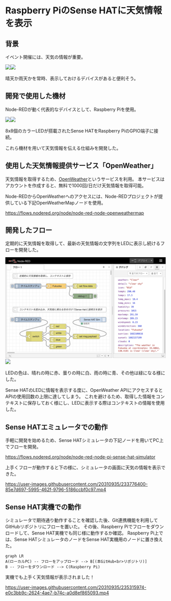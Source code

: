 # Raspberry PiのSense HATに天気情報を表示

## 背景
イベント開催には、天気の情報が重要。

<img src="https://1.bp.blogspot.com/-9O3txb7OtvQ/UbVu8wEe3DI/AAAAAAAAUkA/DOA2jrDfVH8/s800/bonodori.png" width="50%"><img src="https://2.bp.blogspot.com/-04yGTd8fSnA/U9y_m5vpsrI/AAAAAAAAjfw/nVqHQN_t9g4/s800/tenki_mark03_gouu.png" width="50%">

晴天か雨天かを常時、表示しておけるデバイスがあると便利そう。

## 開発で使用した機材
Node-REDが動く代表的なデバイスとして、Raspberry Piを使用。

<img src="https://3.bp.blogspot.com/-Wl5LVBDviR4/Vz8HzNnjSEI/AAAAAAAA6tY/BU6AXKS3mj4yjF8nhncl5Ai4cdLYHPrZACLcB/s800/computer_single_board.png" width="50%"><img src="https://images.prismic.io/rpf-products/a222a1d657906db95efbca8b8467037fa1a89def_sense-hat-1733x1080-1-1733x1080.jpg" width="50%">

8x8個のカラーLEDが搭載されたSense HATをRaspberry PiのGPIO端子に接続。

これら機材を用いて天気情報を伝える仕組みを開発した。

## 使用した天気情報提供サービス「OpenWeather」
天気情報を取得するため、[OpenWeather](https://openweathermap.org/)というサービスを利用。
本サービスはアカウントを作成すると、無料で1000回/日だけ天気情報を取得可能。

Node-REDからOpenWeatherへのアクセスには、Node-REDプロジェクトが提供している下記OpenWeatherMapノードを使用。

https://flows.nodered.org/node/node-red-node-openweathermap

## 開発したフロー
定期的に天気情報を取得して、最新の天気情報の文字列をLEDに表示し続けるフローを開発した。

![](https://raw.githubusercontent.com/kazuhitoyokoi/node-red-ogiri-hakata/main/flow.png)
[![](https://developer.stackblitz.com/img/open_in_stackblitz.svg)](https://stackblitz.com/github/kazuhitoyokoi/node-red-ogiri-hakata?embed=1&hideExplorer=1&hideNavigation=1&view=preview)

LEDの色は、晴れの時に赤、曇りの時に白、雨の時に青、その他は緑になる様にした。

Sense HATのLEDに情報を表示する度に、OpenWeather APIにアクセスするとAPIの使用回数の上限に達してしまう。
これを避けるため、取得した情報をコンテキストに保存しておく様にし、LEDに表示する際はコンテキストの情報を使用した。

## Sense HATエミュレータでの動作
手軽に開発を始めるため、Sense HATシミュレータの下記ノードを用いてPC上でフローを開発。

https://flows.nodered.org/node/node-red-node-pi-sense-hat-simulator

上手くフローが動作すると下の様に、シミュレータの画面に天気の情報を表示できた。

https://user-images.githubusercontent.com/20310935/233776400-85e7d697-5995-462f-9796-5186ccbf0c97.mp4

## Sense HAT実機での動作
シミュレータで期待通り動作することを確認した後、Git連携機能を利用してGitHubリポジトリにフローを置いた。
その後、Raspberry Piでフローをダウンロードして、Sense HAT実機でも同じ様に動作するか確認。
Raspberry Pi上では、Sense HATシミュレータのノードをSense HAT実機用のノードに置き換えた。

```mermaid
graph LR
A(ローカルPC) -- フローをアップロード --> B[(本GitHub<br>リポジトリ)]
B -- フローをダウンロード --> C(Raspberry Pi)
```

実機でも上手く天気情報が表示されました！

https://user-images.githubusercontent.com/20310935/235315974-e0c3bb9c-2624-4ae7-b74c-a0d8ef865093.mp4



